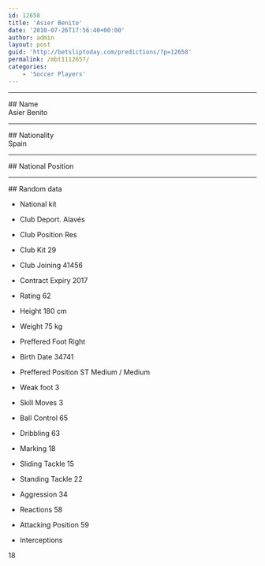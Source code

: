 ```yaml
---
id: 12658
title: 'Asier Benito'
date: '2010-07-26T17:56:40+00:00'
author: admin
layout: post
guid: 'http://betsliptoday.com/predictions/?p=12658'
permalink: /mbt1112657/
categories:
    - 'Soccer Players'
---
```


- - - - - -

\## Name  
 Asier Benito

- - - - - -

\## Nationality  
 Spain

- - - - - -

\## National Position

- - - - - -

\## Random data

- National kit
- Club
 Deport. Alavés

- Club Position
 Res

- Club Kit
 29

- Club Joining
 41456

- Contract Expiry
 2017

- Rating
 62

- Height
 180 cm

- Weight
 75 kg

- Preffered Foot
 Right

- Birth Date
 34741

- Preffered Position
 ST Medium / Medium

- Weak foot
 3

- Skill Moves
 3

- Ball Control
 65

- Dribbling
 63

- Marking
 18

- Sliding Tackle
 15

- Standing Tackle
 22

- Aggression
 34

- Reactions
 58

- Attacking Position
 59

- Interceptions

 18